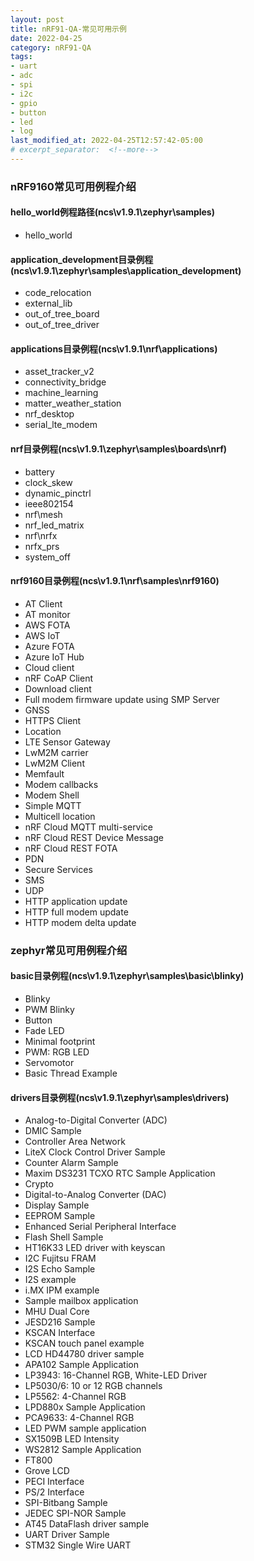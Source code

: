 ```yaml
---
layout: post
title: nRF91-QA-常见可用示例
date: 2022-04-25
category: nRF91-QA
tags:
- uart
- adc
- spi
- i2c
- gpio
- button
- led
- log
last_modified_at: 2022-04-25T12:57:42-05:00
# excerpt_separator:  <!--more-->
---
```


### nRF9160常见可用例程介绍
#### hello_world例程路径(ncs\v1.9.1\zephyr\samples)
* hello_world

#### application_development目录例程(ncs\v1.9.1\zephyr\samples\application_development)
* code_relocation
* external_lib
* out_of_tree_board
* out_of_tree_driver

#### applications目录例程(ncs\v1.9.1\nrf\applications)
* asset_tracker_v2
* connectivity_bridge
* machine_learning
* matter_weather_station
* nrf_desktop
* serial_lte_modem

#### nrf目录例程(ncs\v1.9.1\zephyr\samples\boards\nrf)
* battery
* clock_skew
* dynamic_pinctrl
* ieee802154
* nrf\mesh
* nrf_led_matrix
* nrf\nrfx
* nrfx_prs
* system_off

#### nrf9160目录例程(ncs\v1.9.1\nrf\samples\nrf9160)
* AT Client
* AT monitor
* AWS FOTA
* AWS IoT
* Azure FOTA
* Azure IoT Hub
* Cloud client
* nRF CoAP Client
* Download client
* Full modem firmware update using SMP Server
* GNSS
* HTTPS Client
* Location
* LTE Sensor Gateway
* LwM2M carrier
* LwM2M Client
* Memfault
* Modem callbacks
* Modem Shell
* Simple MQTT
* Multicell location
* nRF Cloud MQTT multi-service
* nRF Cloud REST Device Message
* nRF Cloud REST FOTA
* PDN
* Secure Services
* SMS
* UDP
* HTTP application update
* HTTP full modem update
* HTTP modem delta update

### zephyr常见可用例程介绍
#### basic目录例程(ncs\v1.9.1\zephyr\samples\basic\blinky)
* Blinky
* PWM Blinky
* Button
* Fade LED
* Minimal footprint
* PWM: RGB LED
* Servomotor
* Basic Thread Example

#### drivers目录例程(ncs\v1.9.1\zephyr\samples\drivers)
* Analog-to-Digital Converter (ADC)
* DMIC Sample
* Controller Area Network
* LiteX Clock Control Driver Sample
* Counter Alarm Sample
* Maxim DS3231 TCXO RTC Sample Application
* Crypto
* Digital-to-Analog Converter (DAC)
* Display Sample
* EEPROM Sample
* Enhanced Serial Peripheral Interface
* Flash Shell Sample
* HT16K33 LED driver with keyscan
* I2C Fujitsu FRAM
* I2S Echo Sample
* I2S example
* i.MX IPM example
* Sample mailbox application
* MHU Dual Core
* JESD216 Sample
* KSCAN Interface
* KSCAN touch panel example
* LCD HD44780 driver sample
* APA102 Sample Application
* LP3943: 16-Channel RGB, White-LED Driver
* LP5030/6: 10 or 12 RGB channels
* LP5562: 4-Channel RGB
* LPD880x Sample Application
* PCA9633: 4-Channel RGB
* LED PWM sample application
* SX1509B LED Intensity
* WS2812 Sample Application
* FT800
* Grove LCD
* PECI Interface
* PS/2 Interface
* SPI-Bitbang Sample
* JEDEC SPI-NOR Sample
* AT45 DataFlash driver sample
* UART Driver Sample
* STM32 Single Wire UART

